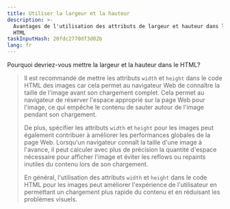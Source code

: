 ```yaml
---
title: Utiliser la largeur et la hauteur
description: >-
  Avantages de l'utilisation des attributs de largeur et hauteur dans le code
  HTML
taskInputHash: 20fdc2770df3d02b
lang: fr
---
```

Pourquoi devriez-vous mettre la largeur et la hauteur dans le HTML?

> Il est recommandé de mettre les attributs `width` et `height` dans le code HTML des images car cela permet au navigateur Web de connaître la taille de l'image avant son chargement complet. Cela permet au navigateur de réserver l'espace approprié sur la page Web pour l'image, ce qui empêche le contenu de sauter autour de l'image pendant son chargement.
> 
> De plus, spécifier les attributs `width` et `height` pour les images peut également contribuer à améliorer les performances globales de la page Web. Lorsqu'un navigateur connaît la taille d'une image à l'avance, il peut calculer avec plus de précision la quantité d'espace nécessaire pour afficher l'image et éviter les reflows ou repaints inutiles du contenu lors de son chargement.
> 
> En général, l'utilisation des attributs `width` et `height` dans le code HTML pour les images peut améliorer l'expérience de l'utilisateur en permettant un chargement plus rapide du contenu et en réduisant les problèmes visuels.
